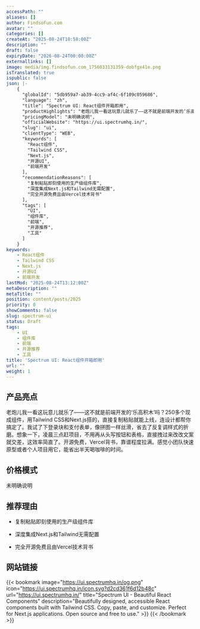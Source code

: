 ```yaml
---
accessPath: ""
aliases: []
author: FindsoFun.com
avatar: ""
categories: []
createAt: "2025-08-24T10:58:00Z"
description: ""
draft: false
expiryDate: "2026-08-24T00:00:00Z"
externallinks: []
image: media/img.findsofun.com_1756033131359-dobfgx41e.png
isTranslated: true
ispublic: false
json: |-
    {
      "globalId": "5db959a7-ab39-4cc9-af4c-6f109c059686",
      "language": "zh",
      "title": "Spectrum UI: React组件开箱即用",
      "productHighlights": "老炮儿我一看这玩意儿就乐了——这不就是前端开发的‘乐高积木’吗？250多个现成组件，用Tailwind CSS和Next.js搭的，直接复制粘贴就能上线，连设计都帮你搞定了。我试了下登录块和支付表单，像拼图一样丝滑，省去了反复调样式的折磨。想象一下，凌晨三点赶项目，不用再从头写按钮和表格，直接拽过来改改文案就交差，这效率简直了。开源免费，Vercel背书，靠谱程度拉满。感觉小团队快速原型或者个人项目用它，能省出半天喝咖啡的时间。",
      "pricingModel": "未明确说明",
      "officialWebsite": "https://ui.spectrumhq.in/",
      "slug": "ui",
      "clientType": "WEB",
      "keywords": [
        "React组件",
        "Tailwind CSS",
        "Next.js",
        "开源UI",
        "前端开发"
      ],
      "recommendationReasons": [
        "复制粘贴即刻使用的生产级组件库",
        "深度集成Next.js和Tailwind无需配置",
        "完全开源免费且由Vercel技术背书"
      ],
      "tags": [
        "UI",
        "组件库",
        "前端",
        "开源推荐",
        "工具"
      ]
    }
keywords:
    - React组件
    - Tailwind CSS
    - Next.js
    - 开源UI
    - 前端开发
lastMod: "2025-08-24T13:12:00Z"
metaDescription: ""
metaTitle: ""
position: content/posts/2025
priority: 0
showComments: false
slug: spectrum-ui
status: Draft
tags:
    - UI
    - 组件库
    - 前端
    - 开源推荐
    - 工具
title: 'Spectrum UI: React组件开箱即用'
url: ""
weight: 1
---
```

## 产品亮点
老炮儿我一看这玩意儿就乐了——这不就是前端开发的‘乐高积木’吗？250多个现成组件，用Tailwind CSS和Next.js搭的，直接复制粘贴就能上线，连设计都帮你搞定了。我试了下登录块和支付表单，像拼图一样丝滑，省去了反复调样式的折磨。想象一下，凌晨三点赶项目，不用再从头写按钮和表格，直接拽过来改改文案就交差，这效率简直了。开源免费，Vercel背书，靠谱程度拉满。感觉小团队快速原型或者个人项目用它，能省出半天喝咖啡的时间。

## 价格模式
<!--more-->未明确说明

## 推荐理由
- 复制粘贴即刻使用的生产级组件库

- 深度集成Next.js和Tailwind无需配置

- 完全开源免费且由Vercel技术背书

## 网站链接
{{< bookmark image="https://ui.spectrumhq.in/og.png" icon="https://ui.spectrumhq.in/icon.svg?d2cd361f6d12b48c" url="https://ui.spectrumhq.in/" title="Spectrum UI - Beautiful React Components" description="Beautifully designed, accessible React components built with Tailwind CSS. Copy, paste, and customize. Perfect for Next.js applications. Open source and free to use." >}}
{{< /bookmark >}}

